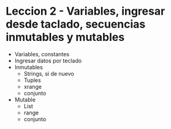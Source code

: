 # Leccion 2 - Variables, ingresar desde taclado, secuencias inmutables y mutables

* Variables, constantes
* Ingresar datos por teclado
* Inmutables
  * Strings, si de nuevo
  * Tuples
  * xrange
  * conjunto
* Mutable
  * List
  * range
  * conjunto
